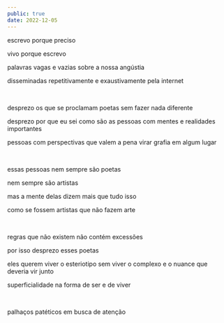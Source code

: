 ```yaml
---
public: true
date: 2022-12-05
---
```


escrevo porque preciso

vivo porque escrevo

palavras vagas e vazias sobre a nossa angústia

disseminadas repetitivamente e exaustivamente pela internet

&nbsp;

desprezo os que se proclamam poetas sem fazer nada diferente

desprezo por que eu sei como são as pessoas com mentes e realidades importantes

pessoas com perspectivas que valem a pena virar grafia em algum lugar

&nbsp;

essas pessoas nem sempre são poetas

nem sempre são artistas

mas a mente delas dizem mais que tudo isso

como se fossem artistas que não fazem arte

&nbsp;

regras que não existem não contém excessões

por isso desprezo esses poetas

eles querem viver o esteriotipo sem viver o complexo e o nuance que deveria vir junto

superficialidade na forma de ser e de viver

&nbsp;

palhaços patéticos em busca de atenção
